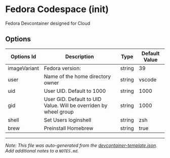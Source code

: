
# Fedora Codespace (init)

Fedora Devcontainer designed for Cloud

## Options

| Options Id | Description | Type | Default Value |
|-----|-----|-----|-----|
| imageVariant | Fedora version: | string | 39 |
| user | Name of the home directory owner | string | vscode |
| uid | User UID. Default to 1000 | string | 1000 |
| gid | User GID. Default to UID Value. Will be overriden by wheel group | string | 1000 |
| shell | Set Users loginshell | string | zsh |
| brew | Preinstall Homebrew | string | true |



---

_Note: This file was auto-generated from the [devcontainer-template.json](https://github.com/odilab/fedora-template/blob/main/src/init/devcontainer-template.json).  Add additional notes to a `NOTES.md`._
